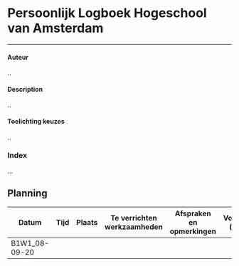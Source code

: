 # Persoonlijk Logboek Hogeschool van Amsterdam
----

#### Auteur
..

#### Description

..

#### Toelichting keuzes

..

### Index
...


## Planning

| Datum		| Tijd		| Plaats		| Te verrichten werkzaamheden		| Afspraken en opmerkingen	|  Voltooid (y/n) |
| ------------- | ------------- | --------------------- | ------------------------------------- | ----------------------------- | --------------- |
| B1W1_08-09-20 | 		|			| 					| 				| 		  |
